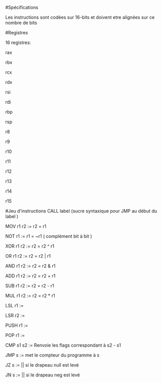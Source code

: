 #Spécifications

Les instructions sont codées sur 16-bits et doivent etre alignées sur ce nombre de bits


#Registres

16 registres: 

rax

rbx

rcx

rdx

rsi

rdi

rbp

rsp

r8

r9

r10

r11

r12

r13

r14

r15 





#Jeu d'instructions
CALL label (sucre syntaxique pour JMP au début du label )

MOV r1 r2 := r2 = r1

NOT r1    := r1 = ~r1 ( complément bit à bit )

XOR r1 r2 := r2 = r2 ^ r1

OR  r1 r2 := r2 = r2 | r1

AND r1 r2 := r2 = r2 & r1

ADD r1 r2 := r2 = r2 + r1

SUB r1 r2 := r2 = r2 - r1

MUL r1 r2 := r2 = r2 * r1

LSL r1    :=

LSR r2    := 

PUSH r1   :=

POP r1    :=

CMP s1 s2 := Renvoie les flags correspondant à s2 - s1

JMP s := met le compteur du programme à s

JZ s := || si le drapeau null est levé

JN s := || si le drapeau neg est levé
